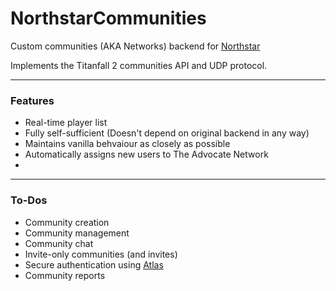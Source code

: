 # NorthstarCommunities
Custom communities (AKA Networks) backend for [Northstar](https://github.com/R2Northstar)

Implements the Titanfall 2 communities API and UDP protocol.

----

### Features
- Real-time player list
- Fully self-sufficient (Doesn't depend on original backend in any way)
- Maintains vanilla behvaiour as closely as possible
- Automatically assigns new users to The Advocate Network
-

---

### To-Dos
- Community creation
- Community management
- Community chat
- Invite-only communities (and invites)
- Secure authentication using [Atlas](https://github.com/R2Northstar/Atlas)
- Community reports
